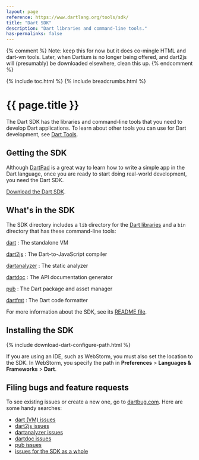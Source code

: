 ```yaml
---
layout: page
reference: https://www.dartlang.org/tools/sdk/
title: "Dart SDK"
description: "Dart libraries and command-line tools."
has-permalinks: false
---
```


{% comment %}
Note: keep this for now but it does co-mingle HTML and dart-vm
tools. Later, when Dartium is no longer being offered, and
dart2js will (presumably) be downloaded elsewhere, clean this up.
{% endcomment %}

{% include toc.html %}
{% include breadcrumbs.html %}

# {{ page.title }}

The Dart SDK has the libraries and command-line tools
that you need to develop Dart applications.
To learn about other tools you can use for Dart development,
see [Dart Tools](/tools/).

## Getting the SDK

Although
<a href="{{site.custom.dartpad.direct-link}}" target="_blank">DartPad</a>
is a great way to learn how to write a simple app in the Dart
language, once you are ready to start doing real-world development,
you need the Dart SDK.

[Download the Dart SDK](/downloads/).

## What's in the SDK

The SDK directory includes a `lib` directory for the
[Dart libraries](/docs/dart-up-and-running/ch03.html)
and a `bin` directory that has these command-line tools:

<div class="row"> <div class="col-md-6" markdown="1">

[dart](/tools/dart-vm/)
: The standalone VM

[dart2js](/tools/dart2js/)
: The Dart-to-JavaScript compiler

[dartanalyzer](https://github.com/dart-lang/analyzer_cli#dartanalyzer)
: The static analyzer

</div> <div class="col-md-6" markdown="1">

[dartdoc](https://github.com/dart-lang/dartdoc#dartdoc)
: The API documentation generator

[pub](/tools/pub/)
: The Dart package and asset manager

[dartfmt](https://github.com/dart-lang/dart_style#readme)
: The Dart code formatter

</div> </div>

For more information about the SDK, see its
[README file](https://raw.github.com/dart-lang/bleeding_edge/master/dart/README.dart-sdk).

## Installing the SDK

{% include download-dart-configure-path.html %}

If you are using an IDE, such as WebStorm, you
must also set the location to the SDK. In WebStorm,
you specify the path in
**Preferences** > **Languages & Frameworks** > **Dart**.

## Filing bugs and feature requests

To see existing issues or create a new one,
go to [dartbug.com](http://dartbug.com).
Here are some handy searches:

* [dart (VM) issues](https://github.com/dart-lang/sdk/labels/Area-VM)
* [dart2js issues](https://github.com/dart-lang/sdk/labels/Area-Dart2JS)
* [dartanalyzer issues](https://github.com/dart-lang/sdk/labels/Area-Analyzer)
* [dartdoc issues](https://github.com/dart-lang/dartdoc/issues)
* [pub issues](https://github.com/dart-lang/sdk/labels/Area-Pub)
* [issues for the SDK as a whole](https://github.com/dart-lang/sdk/issues)
